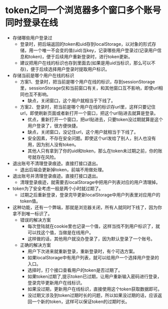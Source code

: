 # token之同一个浏览器多个窗口多个账号同时登录在线
* 存储哪些用户登录过
    - 登录时，把后端返回的token和uid存到localStorage，以对象的形式存储，用一个唯一不会变的值(uid)当key，记录哪些用户登录过(记录用户信息和token)，便于后续用户重新登录时，进行token更新。
    - 建议把用户在线的标识也存到里面去(如果是用uid当标识，那么可以不存)，便于后续选择用户登录时提取用户标识。
* 存储当前是哪个用户在线的标识
    - 方案1、登录时，把当前是哪个用户在线的标识，存到sessionStorage里，sessionStorage仅和当前窗口有关，和其他窗口互不影响，即使url相同也互不影响。
        - 缺点，关闭窗口，这个用户就相当于下线了。
    - 方案2、登录时，把当前是哪个用户在线的标识存url里，这样只要记住url，即使刷新页面或者新打开一个窗口，把这个url贴进去就算是登录。
        - 优点，重新打开一个窗口，把url贴进去，只要token没过期就算是这个用户登录了，很方便快捷。
        - 缺点，关闭窗口，没记住url，这个用户就相当于下线了。
        - 安全因素，不存在安全问题。即使这个url发给了别人，别人也没有用，因为别人没有token。
        - 其他人只有拿到了你的uid和token，那么在token未过期之前，你的账号就存在风险。
* 退出账号不清理登录痕迹。直接打接口退出。
    - 退出后端会更新掉token，前端不用做处理。
* 退出账号并清理登录痕迹。直接打接口退出。
    - 清理登录痕迹，就需要去localStorage中把用户列表对应的用户清理掉。
* token为了安全考虑一般是两个小时就过期了。
    - 过期之后重新登录，登录完毕更新localStorage中用户列表里对应用户的token值。
* 这种功能，还有一个弊端，那就是浏览器关闭，所有人就同时下线了，因为你拿不到唯一标识了。
    - 错误的解决方案
        - 每次登陆就在cookie里也记录一个值，这样当找不到用户标识了，就可以找这个值，当做是在线用户。
        - 这样做的话，其他用户就没办登录了，因为默认登录了一个账号。
    - 正确的解决方案
        - 用户下次进来就重新登录，重新登录时，有个可选方案。
        - 如果localStorage中有用户列表，就可以给用户一个选择用户登录的入口。
        - 选择时，打个接口查看用户的token是否过期了。
        - 如果token过期了,提示token已过期，让用户重新输入密码进行登录，登录完毕更新用户在线标识。
        - 如果没过期，更新用户在线标识，直接使用这个token获取数据即可。
        - 没过期又涉及到token过期时长的问题，所以如果没过期的话，应该返回一个新的token，这样可以保证token的过期时长。
